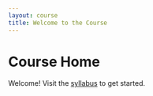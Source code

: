 ```yaml
---
layout: course
title: Welcome to the Course
---
```


# Course Home

Welcome! Visit the [syllabus](syllabus.md) to get started.
